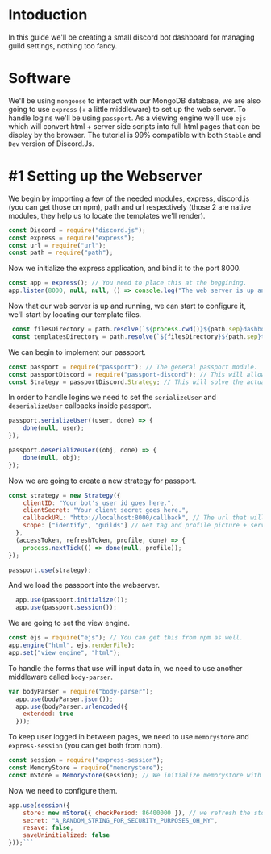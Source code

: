 # Intoduction
In this guide we'll be creating a small discord bot dashboard for managing guild settings, nothing too fancy.

# Software
We'll be using `mongoose` to interact with our MongoDB database, we are also going to use `express` (+ a little middleware) to set up the web server. To handle logins we'll be using `passport`. As a viewing engine we'll use `ejs` which will convert html + server side scripts into full html pages that can be display by the browser. The tutorial is 99% compatible with both `Stable` and `Dev` version of Discord.Js.

# #1 Setting up the Webserver
We begin by importing a few of the needed modules, express, discord.js (you can get those on npm), path and url respectively (those 2 are native modules, they help us to locate the templates we'll render).
```js
const Discord = require("discord.js");
const express = require("express");
const url = require("url");
const path = require("path");
```
Now we initialize the express application, and bind it to the port 8000.
```js
const app = express(); // You need to place this at the beggining.
app.listen(8000, null, null, () => console.log("The web server is up and running!")); // You need to place this at the really end of your file.
```
Now that our web server is up and running, we can start to configure it, we'll start by locating our template files.
```js
 const filesDirectory = path.resolve(`${process.cwd()}${path.sep}dashboard`);
 const templatesDirectory = path.resolve(`${filesDirectory}${path.sep}templates`);
 ```
 We can begin to implement our passport.
 ```js
 const passport = require("passport"); // The general passport module.
 const passportDiscord = require("passport-discord"); // This will allow us to solve the output from OAuth.
 const Strategy = passportDiscord.Strategy; // This will solve the actual output.
```
In order to handle logins we need to set the `serializeUser` and `deserializeUser` callbacks inside passport.
```js
passport.serializeUser((user, done) => {
    done(null, user);
});

passport.deserializeUser((obj, done) => {
    done(null, obj);
});
```
Now we are going to create a new strategy for passport.
```js
const strategy = new Strategy({
    clientID: "Your bot's user id goes here.",
    clientSecret: "Your client secret goes here.",
    callbackURL: "http://localhost:8000/callback", // The url that will handle callbacks.
    scope: ["identify", "guilds"] // Get tag and profile picture + servers user is in.
  },
  (accessToken, refreshToken, profile, done) => {
    process.nextTick(() => done(null, profile));
});

passport.use(strategy);
```
And we load the passport into the webserver.
```js
  app.use(passport.initialize());
  app.use(passport.session());
```
We are going to set the view engine.
```js
const ejs = require("ejs"); // You can get this from npm as well.
app.engine("html", ejs.renderFile);
app.set("view engine", "html");
```
To handle the forms that use will input data in, we need to use another middleware called `body-parser`.
```js
var bodyParser = require("body-parser");
  app.use(bodyParser.json());
  app.use(bodyParser.urlencoded({
    extended: true
  }));
```
To keep user logged in between pages, we need to use `memorystore` and `express-session` (you can get both from npm).
```js
const session = require("express-session");
const MemoryStore = require("memorystore");
const mStore = MemoryStore(session); // We initialize memorystore with express-session.
```
Now we need to configure them.
```js
app.use(session({
    store: new mStore({ checkPeriod: 86400000 }), // we refresh the store each day
    secret: "A_RANDOM_STRING_FOR_SECURITY_PURPOSES_OH_MY",
    resave: false,
    saveUninitialized: false
}));```
